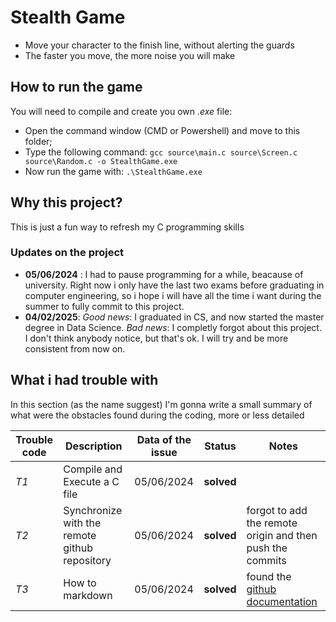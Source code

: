 # Stealth Game
- Move your character to the finish line, without alerting the guards
- The faster you move, the more noise you will make

## How to run the game
You will need to compile and create you own *.exe* file:
- Open the command window (CMD or Powershell) and move to this folder;
- Type the following command: `gcc source\main.c source\Screen.c source\Random.c -o StealthGame.exe`
- Now run the game with: `.\StealthGame.exe`

## Why this project?
This is just a fun way to refresh my C programming skills

### Updates on the project
- **05/06/2024** : I had to pause programming for a while, beacause of university. Right now i only have the last two exams before graduating in computer engineering, so i hope i will have all the time i want during the summer to fully commit to this project.
- **04/02/2025**: *Good news*: I graduated in CS, and now started the master degree in Data Science. *Bad news*: I completly forgot about this project. I don't think anybody notice, but that's ok. I will try and be more consistent from now on.

## What i had trouble with
In this section (as the name suggest) I'm gonna write a small summary of what were the obstacles found during the coding, more or less detailed

|Trouble code|Description|Data of the issue|Status|Notes|
|---|---|---|---|---|
|*T1*|Compile and Execute a C file|05/06/2024|**solved**||
|*T2*|Synchronize with the remote github repository|05/06/2024|**solved**|forgot to add the remote origin and then push the commits|
|*T3*|How to markdown|05/06/2024|**solved**|found the [github documentation](https://docs.github.com/en/get-started/writing-on-github/getting-started-with-writing-and-formatting-on-github/quickstart-for-writing-on-github)|
